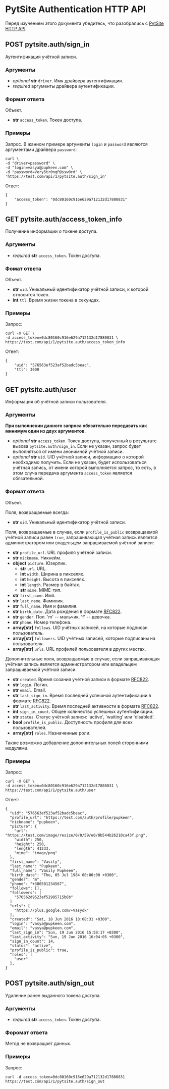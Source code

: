 # PytSite Authentication HTTP API

Перед изучением этого документа убедитесь, что разобрались с [PytSite HTTP API](../../../http_api/doc/ru/index.md).


## POST pytsite.auth/sign_in

Аутентификация учётной записи.


### Аргументы

- *optional* **str** `driver`. Имя драйвера аутентификации.
- *required* аргументы драйвера аутентификации.


### Формат ответа

Объект.

- **str** `access_token`. Токен доступа.


### Примеры

Запрос. В жанном примере аргументы `login` и `password` являются аргументами драйвера `password`:

```
curl \
-d "driver=password" \
-d "login=vasya@pupkeen.com" \
-d "password=Very5tr0ngP@ssw0rd" \
'https://test.com/api/1/pytsite.auth/sign_in'
```

Ответ:

```
{
    "access_token": "0dc80160c916e629a712132d17880831"
}
```


## GET pytsite.auth/access_token_info

Получение информации о токене доступа.


### Аргументы
- *required* **str** `access_token`. Токен доступа.


### Фомат ответа

Объект.

- **str** `uid`. Уникальный идентификатор учётной записи, к которой относится токен.
- **int** `ttl`. Время жизни токена в секундах.


### Примеры

Запрос:

```
curl -X GET \
-d access_token=0dc80160c916e629a712132d17880831 \
https://test.com/api/1/pytsite.auth/access_token_info
```

Ответ:

```
{
    "uid": "576563ef523af52badc5beac",
    "ttl": 3600
}
```


## GET pytsite.auth/user

Информация об учётной записи пользователя.


### Аргументы

**При выполнении данного запроса обязательно передавать как минимум один из двух аргументов.**

- *optional* **str** `access_token`. Токен доступа, полученный в результате вызова `pytsite.auth/sign_in`. Если не 
  указан, запрос будет выполняться от имени анонимной учётной записи.
- *optional* **str** `uid`. UID учётной записи, информацию о которой необходимо получить. Если не указан, будет 
  использоваться учётная запись, от имени которой выполняется запрос, то есть, в этом случа передача аргумента 
  `access_token` является обязательной. 


### Формат ответа

Объект.

Поля, возвращаемые всегда:

- **str** `uid`. Уникальный идентификатор учётной записи.

Поля, возвращаемые в случае, если `profile_is_public` возвращаемой учётной записи равен `true`, запрашивающая учётная 
запись является администратором или владельцем запрашиваемой учётной записи:

- **str** `profile_url`. URL профиля учётной записи.
- **str** `nickname`. Никнейм.
- **object** `picture`. Юзерпик.
    - **str** `url`. URL.
    - **int** `width`. Ширина в пикселях.
    - **int** `height`. Высота в пикселях.
    - **int** `length`. Размер в байтах.
    - **str** `mime`. MIME-тип.
- **str** `first_name`. Имя.
- **str** `last_name`. Фамилия.
- **str** `full_name`. Имя и фамилия.
- **str** `birth_date`. Дата рождения в формате [RFC822](https://www.w3.org/Protocols/rfc822/#z28).
- **str** `gender`. Пол. 'm' -- мальчик, 'f' -- девочка.
- **str** `phone`. Номер телефона.
- **array[str]** `follows`. UID учётных записей, на которые подписан пользователь.
- **array[str]** `followers`. UID учётных записей, которые подписаны на пользователя.
- **array[str]** `urls`. URL профилей пользователя в других местах.

Дополнительные поля, возвращаемые в случае, если запрашивающая учётная запись является администратором или владельцем 
запрашиваемой учётной записи.

- **str** `created`. Время созания учётной записи в формате [RFC822](https://www.w3.org/Protocols/rfc822/#z28).
- **str** `login`. Логин.
- **str** `email`. Email.
- **str** `last_sign_in`. Время последней успешной аутентификации в формате 
  [RFC822](https://www.w3.org/Protocols/rfc822/#z28). 
- **str** `last_activity`. Время последней активности в формате [RFC822](https://www.w3.org/Protocols/rfc822/#z28).
- **int** `sign_in_count`. Общее количество успешных аутентификации.
- **str** `status`. Статус учётной записи: 'active', 'waiting' или 'disabled'.
- **bool** `profile_is_public`. Доступность профиля для всех пользователей.
- **array[str]** `roles`. Назначенные роли.

Также возможно добавление дополнительных полей сторонними модулями.


### Примеры

Запрос:

```
curl -X GET \
-d access_token=0dc80160c916e629a712132d17880831 \
https://test.com/api/1/pytsite.auth/user
```

Ответ:

```
{
  "uid": "576563ef523af52badc5beac",
  "profile_url": "https://test.com/auth/profile/pupkeen",
  "nickname": "pupkeen",
  "picture": {
    "url": "https://test.com/image/resize/0/0/59/e0/0b544b26210ca43f.png",
    "width": 250,
    "height": 250,
    "length": 41233,
    "mime": "image/png"
  },
  "first_name": "Vasily",
  "last_name": "Pupkeen",
  "full_name": "Vasily Pupkeen",
  "birth_date": "Thu, 05 Jul 1984 00:00:00 +0300",
  "gender": "m",
  "phone": "+380501234567",
  "follows": [],
  "followers": [
    "576562d9523af52985715b6b"
  ]
  "urls": [
    "https://plus.google.com/+Vasyok"
  ],
  "created": "Sat, 18 Jun 2016 18:08:31 +0300",
  "login": "vasya@pupkeen.com",
  "email": "vasya@pupkeen.com",
  "last_sign_in": "Sun, 19 Jun 2016 15:58:17 +0300",
  "last_activity": "Sun, 19 Jun 2016 16:04:05 +0300",
  "sign_in_count": 14,
  "status": "active",
  "profile_is_public": true,
  "roles": [
    "user"
  ],
}
```


## POST pytsite.auth/sign_out

Удаление ранее выданного токена доступа.

### Аргументы

- *required* **str** `access_token`. Токен доступа.


### Форомат ответа

Метод не возвращает данных.


### Примеры

Запрос:

```
curl -d access_token=0dc80160c916e629a712132d17880831 https://test.com/api/1/pytsite.auth/sign_out
```
